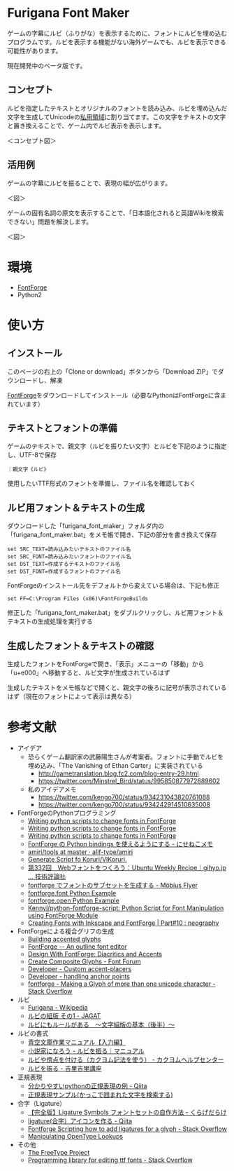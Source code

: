 ﻿# Furigana Font Maker

ゲームの字幕にルビ（ふりがな）を表示するために、フォントにルビを埋め込むプログラムです。ルビを表示する機能がない海外ゲームでも、ルビを表示できる可能性があります。

現在開発中のベータ版です。

## コンセプト

ルビを指定したテキストとオリジナルのフォントを読み込み、ルビを埋め込んだ文字を生成してUnicodeの[私用領域][1]に割り当てます。この文字をテキストの文字と置き換えることで、ゲーム内でルビ表示を表示します。

＜コンセプト図＞


## 活用例

ゲームの字幕にルビを振ることで、表現の幅が広がります。

＜図＞

ゲームの固有名詞の原文を表示することで、「日本語化されると英語Wikiを検索できない」問題を解決します。

＜図＞


# 環境

* [FontForge][2]
* Python2


# 使い方

## インストール

このページの右上の「Clone or download」ボタンから「Download ZIP」でダウンロードし、解凍

[FontForge][2]をダウンロードしてインストール（必要なPythonはFontForgeに含まれています）


## テキストとフォントの準備

ゲームのテキストで、親文字（ルビを振りたい文字）とルビを下記のように指定し、UTF-8で保存

    ｜親文字《ルビ》

使用したいTTF形式のフォントを準備し、ファイル名を確認しておく

## ルビ用フォント＆テキストの生成

ダウンロードした「furigana_font_maker」フォルダ内の「furigana_font_maker.bat」をメモ帳で開き、下記の部分を書き換えて保存

    set SRC_TEXT=読み込みたいテキストのファイル名
    set SRC_FONT=読み込みたいフォントのファイル名
    set DST_TEXT=作成するテキストのファイル名
    set DST_FONT=作成するフォントのファイル名

FontForgeのインストール先をデフォルトから変えている場合は、下記も修正

    set FF=C:\Program Files (x86)\FontForgeBuilds

修正した「furigana_font_maker.bat」をダブルクリックし、ルビ用フォント＆テキストの生成処理を実行する

## 生成したフォント＆テキストの確認

生成したフォントをFontForgeで開き、「表示」メニューの「移動」から「u+e000」へ移動すると、ルビ文字が生成されているはず

生成したテキストをメモ帳などで開くと、親文字の後ろに記号が表示されているはず（現在のフォントによって表示は異なる）
　

# 参考文献

* アイデア
    * 恐らくゲーム翻訳家の武藤陽生さんが考案者。フォントに手動でルビを埋め込み、「The Vanishing of Ethan Carter」に実装されている
        * http://gametranslation.blog.fc2.com/blog-entry-29.html
        * https://twitter.com/Minstrel_Bird/status/995850877972889602
    * 私のアイデアメモ
        * https://twitter.com/kengo700/status/934231043820761088
        * https://twitter.com/kengo700/status/934242914510635008
* FontForgeのPythonプログラミング
    * [Writing python scripts to change fonts in FontForge](https://fontforge.github.io/en-US/documentation/scripting/python/)
    * [Writing python scripts to change fonts in FontForge](https://fontforge.github.io/python.html)
    * [Writing python scripts to change fonts in FontForge](http://dmtr.org/ff.php)
    * [FontForge の Python bindings を使えるようにする - にせねこメモ](chrome://bookmarks/?id=13202#1)
    * [amiri/tools at master · alif-type/amiri](https://github.com/alif-type/amiri/tree/master/tools)
    * [Generate Script fo Koruri/VlKoruri.](https://gist.github.com/lindwurm/b24657c335bb11a520c4/9461c1690188ddd2b6d721467653e6e0072689b8)
    * [第332回　Webフォントをつくろう：Ubuntu Weekly Recipe｜gihyo.jp … 技術評論社](http://gihyo.jp/admin/serial/01/ubuntu-recipe/0332?page=2)
    * [fontforge でフォントのサブセットを生成する - Möbius Flyer](https://blog.alprosys.com/2016/03/28/genwebfonts/)
    * [fontforge.font Python Example](https://www.programcreek.com/python/example/106105/fontforge.font)
    * [fontforge.open Python Example](https://www.programcreek.com/python/example/106104/fontforge.open)
    * [Kennyl/python-fontforge-script: Python Script for Font Manipulation using FontForge Module](https://github.com/Kennyl/python-fontforge-script)
    * [Creating Fonts with Inkscape and FontForge | Part#10 : neography](https://www.reddit.com/r/neography/comments/83ovk7/creating_fonts_with_inkscape_and_fontforge_part10/)
* FontForgeによる複合グリフの生成
    * [Building accented glyphs](https://fontforge.github.io/editexample4.html#accents)
    * [FontForge -- An outline font editor](https://fontforge.github.io/overview.html#References)
    * [Design With FontForge: Diacritics and Accents](http://designwithfontforge.com/en-US/Diacritics_and_Accents.html)
    * [Create Composite Glyphs - Font Forum](https://forum.high-logic.com/viewtopic.php?t=173)
    * [Developer - Custom accent-placers](http://fontforge.10959.n7.nabble.com/Custom-accent-placers-td5400.html)
    * [Developer - handling anchor points](http://fontforge.10959.n7.nabble.com/handling-anchor-points-td1221.html)
    * [fontforge - Making a Glyph of more than one unicode character - Stack Overflow](https://stackoverflow.com/questions/45699560/making-a-glyph-of-more-than-one-unicode-character)
* ルビ
    * [Furigana - Wikipedia](https://en.wikipedia.org/wiki/Furigana)
    * [ルビの組版 その1 - JAGAT](https://www.jagat.or.jp/past_archives/content/view/3827.html)
    * [ルビにもルールがある　～文字組版の基本（後半）～](http://www.tairapromote.com/2016/10/10/ruby_rule/)
* ルビの書式
    * [青空文庫作業マニュアル【入力編】](https://www.aozora.gr.jp/aozora-manual/index-input.html#markup)
    * [小説家になろう - ルビを振る｜マニュアル](https://syosetu.com/man/ruby/)
    * [ルビや傍点を付ける（カクヨム記法を使う） - カクヨムヘルプセンター](https://kakuyomu.jp/help/entry/notation)
    * [ルビを振る - 吉里吉里講座](http://novel.yukigesho.com/kirikiri/a014.htm)
* 正規表現
    * [分かりやすいpythonの正規表現の例 - Qiita](https://qiita.com/luohao0404/items/7135b2b96f9b0b196bf3)
    * [正規表現サンプル(かっこで囲まれた文字を検索する)](http://hodade.com/seiki/page.php?s_kakko)
* 合字（Ligature）
    * [【完全版】Ligature Symbols フォントセットの自作方法 - くらげだらけ](http://kudakurage.hatenadiary.com/entry/20120720/1342749116)
    * [ligature(合字）アイコンを作る - Qiita](https://qiita.com/itoz/items/778cff14344da6f1743a)
    * [Fontforge Scripting how to add ligatures for a glyph - Stack Overflow](https://stackoverflow.com/questions/10902593/fontforge-scripting-how-to-add-ligatures-for-a-glyph)
    * [Manipulating OpenType Lookups](https://fontforge.github.io/lookups.html)
* その他
    * [The FreeType Project](https://www.freetype.org/)
    * [Programming library for editing ttf fonts - Stack Overflow](https://stackoverflow.com/questions/7686360/programming-library-for-editing-ttf-fonts)

[1]:https://ja.wikipedia.org/wiki/%E7%A7%81%E7%94%A8%E9%9D%A2
[2]:https://fontforge.github.io/